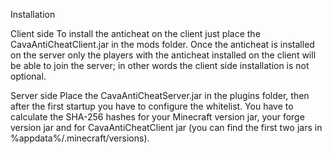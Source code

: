 Installation

Client side
To install the anticheat on the client just place the CavaAntiCheatClient.jar in the mods folder. Once the anticheat is installed on the server only the players with the anticheat installed on the client will be able to join the server; in other words the client side installation is not optional.

Server side
Place the CavaAntiCheatServer.jar in the plugins folder, then after the first startup you have to configure the whitelist.
You have to calculate the SHA-256 hashes for your Minecraft version jar, your forge version jar and for CavaAntiCheatClient jar (you can find the first two jars in %appdata%/.minecraft/versions).